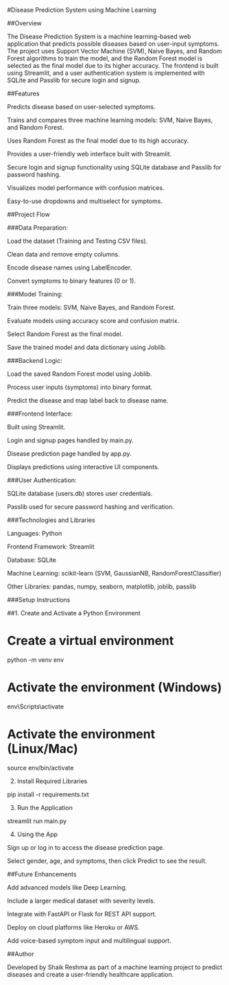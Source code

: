 #Disease Prediction System using Machine Learning


##Overview

The Disease Prediction System is a machine learning-based web application that predicts possible diseases based on user-input symptoms. The project uses Support Vector Machine (SVM), Naive Bayes, and Random Forest algorithms to train the model, and the Random Forest model is selected as the final model due to its higher accuracy. The frontend is built using Streamlit, and a user authentication system is implemented with SQLite and Passlib for secure login and signup.

##Features

Predicts disease based on user-selected symptoms.

Trains and compares three machine learning models: SVM, Naive Bayes, and Random Forest.

Uses Random Forest as the final model due to its high accuracy.

Provides a user-friendly web interface built with Streamlit.

Secure login and signup functionality using SQLite database and Passlib for password hashing.

Visualizes model performance with confusion matrices.

Easy-to-use dropdowns and multiselect for symptoms.

##Project Flow

###Data Preparation:

Load the dataset (Training and Testing CSV files).

Clean data and remove empty columns.

Encode disease names using LabelEncoder.

Convert symptoms to binary features (0 or 1).

###Model Training:

Train three models: SVM, Naive Bayes, and Random Forest.

Evaluate models using accuracy score and confusion matrix.

Select Random Forest as the final model.

Save the trained model and data dictionary using Joblib.

###Backend Logic:

Load the saved Random Forest model using Joblib.

Process user inputs (symptoms) into binary format.

Predict the disease and map label back to disease name.

###Frontend Interface:

Built using Streamlit.

Login and signup pages handled by main.py.

Disease prediction page handled by app.py.

Displays predictions using interactive UI components.

###User Authentication:

SQLite database (users.db) stores user credentials.

Passlib used for secure password hashing and verification.

###Technologies and Libraries

Languages: Python

Frontend Framework: Streamlit

Database: SQLite

Machine Learning: scikit-learn (SVM, GaussianNB, RandomForestClassifier)

Other Libraries: pandas, numpy, seaborn, matplotlib, joblib, passlib

###Setup Instructions

##1. Create and Activate a Python Environment

# Create a virtual environment
python -m venv env

# Activate the environment (Windows)
env\\Scripts\\activate

# Activate the environment (Linux/Mac)
source env/bin/activate

2. Install Required Libraries

pip install -r requirements.txt

3. Run the Application

streamlit run main.py

4. Using the App

Sign up or log in to access the disease prediction page.

Select gender, age, and symptoms, then click Predict to see the result.

##Future Enhancements

Add advanced models like Deep Learning.

Include a larger medical dataset with severity levels.

Integrate with FastAPI or Flask for REST API support.

Deploy on cloud platforms like Heroku or AWS.

Add voice-based symptom input and multilingual support.

##Author

Developed by Shaik Reshma as part of a machine learning project to predict diseases and create a user-friendly healthcare application.
